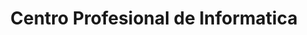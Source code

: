 ---
title: "Centro Profesional de Informatica"
url: /quetzaltenango/centro-profesional-de-informatica/
shop: general
---